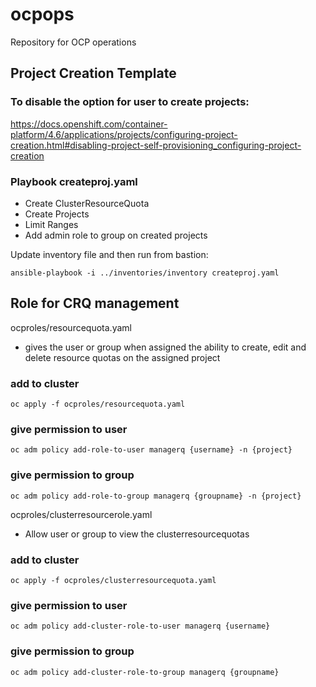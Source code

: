 # ocpops




Repository for OCP operations


## Project Creation Template ##
### To disable the option for user to create projects:

https://docs.openshift.com/container-platform/4.6/applications/projects/configuring-project-creation.html#disabling-project-self-provisioning_configuring-project-creation


### Playbook createproj.yaml ###
- Create ClusterResourceQuota
- Create Projects
- Limit Ranges
- Add admin role to group on created projects

Update inventory file and then run from bastion:

```
ansible-playbook -i ../inventories/inventory createproj.yaml 
```

## Role for CRQ management ##

ocproles/resourcequota.yaml

- gives the user or group when assigned the ability to create, edit and delete resource quotas on the assigned project

### add to cluster ###
```
oc apply -f ocproles/resourcequota.yaml
```

### give permission to user ###
```
oc adm policy add-role-to-user managerq {username} -n {project}
```

### give permission to group ###
```
oc adm policy add-role-to-group managerq {groupname} -n {project}
```


ocproles/clusterresourcerole.yaml

- Allow user or group to view the clusterresourcequotas

### add to cluster ###
```
oc apply -f ocproles/clusterresourcequota.yaml
```

### give permission to user ###
```
oc adm policy add-cluster-role-to-user managerq {username}
```

### give permission to group ###
```
oc adm policy add-cluster-role-to-group managerq {groupname}
```

